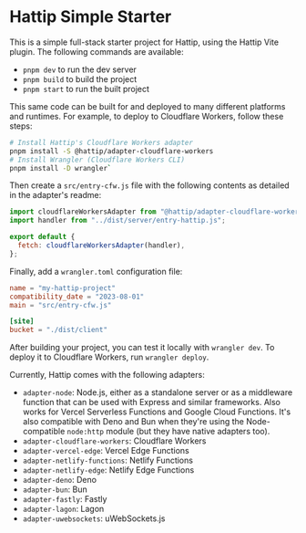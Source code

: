 # Hattip Simple Starter

This is a simple full-stack starter project for Hattip, using the Hattip Vite plugin. The following commands are available:

- `pnpm dev` to run the dev server
- `pnpm build` to build the project
- `pnpm start` to run the built project

This same code can be built for and deployed to many different platforms and runtimes. For example, to deploy to Cloudflare Workers, follow these steps:

```sh
# Install Hattip's Cloudflare Workers adapter
pnpm install -S @hattip/adapter-cloudflare-workers
# Install Wrangler (Cloudflare Workers CLI)
pnpm install -D wrangler`
```

Then create a `src/entry-cfw.js` file with the following contents as detailed in the adapter's readme:

```js
import cloudflareWorkersAdapter from "@hattip/adapter-cloudflare-workers";
import handler from "../dist/server/entry-hattip.js";

export default {
  fetch: cloudflareWorkersAdapter(handler),
};
```

Finally, add a `wrangler.toml` configuration file:

```toml
name = "my-hattip-project"
compatibility_date = "2023-08-01"
main = "src/entry-cfw.js"

[site]
bucket = "./dist/client"
```

After building your project, you can test it locally with `wrangler dev`. To deploy it to Cloudflare Workers, run `wrangler deploy`.

Currently, Hattip comes with the following adapters:

- `adapter-node`: Node.js, either as a standalone server or as a middleware function that can be used with Express and similar frameworks. Also works for Vercel Serverless Functions and Google Cloud Functions. It's also compatible with Deno and Bun when they're using the Node-compatible `node:http` module (but they have native adapters too).
- `adapter-cloudflare-workers`: Cloudflare Workers
- `adapter-vercel-edge`: Vercel Edge Functions
- `adapter-netlify-functions`: Netlify Functions
- `adapter-netlify-edge`: Netlify Edge Functions
- `adapter-deno`: Deno
- `adapter-bun`: Bun
- `adapter-fastly`: Fastly
- `adapter-lagon`: Lagon
- `adapter-uwebsockets`: uWebSockets.js
